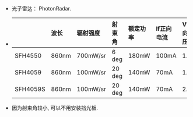 * 光子雷达： PhotonRadar.
* |  | 波长 | 辐射强度 | 射束角 | 额定功率 | If正向电流 | Vf正向电压 | 参考价格 |
  | :--- | :--- | :--- | :--- | :--- | :--- | :--- | :--- |
  | SFH4550 | 860nm | 700mW/sr | 6 deg | 180mW | 100mA | 1.5V | ￥2.37 |
  | SFH4059 | 860nm | 100mW/sr | 20 deg | 140mW | 70mA | 1.6V | ￥2.14 |
  | SFH4059S | 860nm | 100mW/sr | 20 deg | 140mW | 70mA | 2.95V | ￥2.19 |
* 因为射束角较小, 可以不用安装挡光板.



